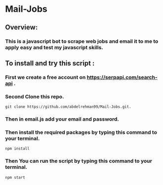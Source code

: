 # Mail-Jobs

## Overview:

### This is a javascript bot to scrape web jobs and email it to me to apply easy and test my javascript skills.

## To install and try this script :
### First we create a free account on https://serpapi.com/search-api .
### Second Clone this repo.
`git clone https://github.com/abdelrehman99/Mail-Jobs.git.` 
### Then in email.js add your email and password.
### Then install the required packages by typing this command to your terminal.
`npm install`
### Then You can run the script by typing this command to your terminal.
`npm start`
